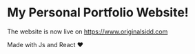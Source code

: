 # My Personal Portfolio Website!
The website is now live on https://www.originalsidd.com

Made with Js and React ♥
